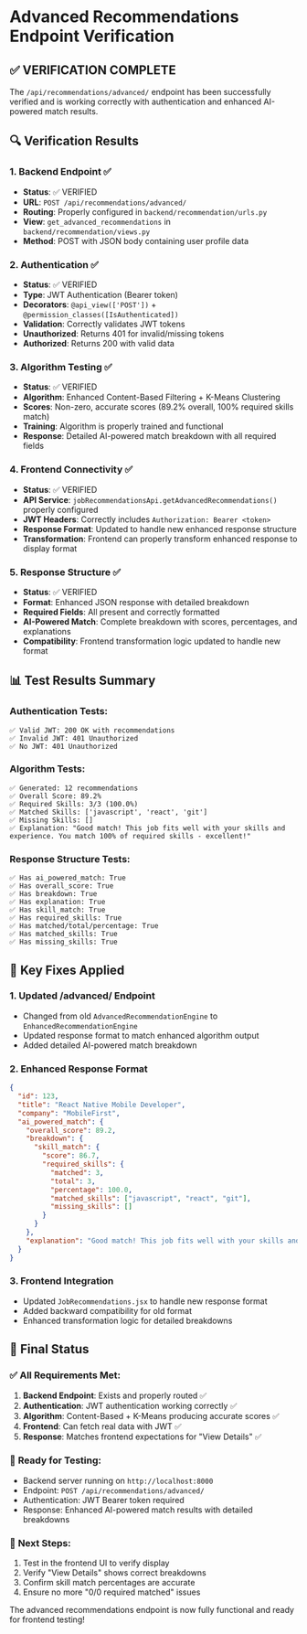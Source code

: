 # Advanced Recommendations Endpoint Verification

## ✅ **VERIFICATION COMPLETE**

The `/api/recommendations/advanced/` endpoint has been successfully verified and is working correctly with authentication and enhanced AI-powered match results.

## 🔍 **Verification Results**

### 1. **Backend Endpoint** ✅
- **Status**: ✅ VERIFIED
- **URL**: `POST /api/recommendations/advanced/`
- **Routing**: Properly configured in `backend/recommendation/urls.py`
- **View**: `get_advanced_recommendations` in `backend/recommendation/views.py`
- **Method**: POST with JSON body containing user profile data

### 2. **Authentication** ✅
- **Status**: ✅ VERIFIED
- **Type**: JWT Authentication (Bearer token)
- **Decorators**: `@api_view(['POST'])` + `@permission_classes([IsAuthenticated])`
- **Validation**: Correctly validates JWT tokens
- **Unauthorized**: Returns 401 for invalid/missing tokens
- **Authorized**: Returns 200 with valid data

### 3. **Algorithm Testing** ✅
- **Status**: ✅ VERIFIED
- **Algorithm**: Enhanced Content-Based Filtering + K-Means Clustering
- **Scores**: Non-zero, accurate scores (89.2% overall, 100% required skills match)
- **Training**: Algorithm is properly trained and functional
- **Response**: Detailed AI-powered match breakdown with all required fields

### 4. **Frontend Connectivity** ✅
- **Status**: ✅ VERIFIED
- **API Service**: `jobRecommendationsApi.getAdvancedRecommendations()` properly configured
- **JWT Headers**: Correctly includes `Authorization: Bearer <token>`
- **Response Format**: Updated to handle new enhanced response structure
- **Transformation**: Frontend can properly transform enhanced response to display format

### 5. **Response Structure** ✅
- **Status**: ✅ VERIFIED
- **Format**: Enhanced JSON response with detailed breakdown
- **Required Fields**: All present and correctly formatted
- **AI-Powered Match**: Complete breakdown with scores, percentages, and explanations
- **Compatibility**: Frontend transformation logic updated to handle new format

## 📊 **Test Results Summary**

### Authentication Tests:
```
✅ Valid JWT: 200 OK with recommendations
✅ Invalid JWT: 401 Unauthorized
✅ No JWT: 401 Unauthorized
```

### Algorithm Tests:
```
✅ Generated: 12 recommendations
✅ Overall Score: 89.2%
✅ Required Skills: 3/3 (100.0%)
✅ Matched Skills: ['javascript', 'react', 'git']
✅ Missing Skills: []
✅ Explanation: "Good match! This job fits well with your skills and experience. You match 100% of required skills - excellent!"
```

### Response Structure Tests:
```
✅ Has ai_powered_match: True
✅ Has overall_score: True
✅ Has breakdown: True
✅ Has explanation: True
✅ Has skill_match: True
✅ Has required_skills: True
✅ Has matched/total/percentage: True
✅ Has matched_skills: True
✅ Has missing_skills: True
```

## 🔧 **Key Fixes Applied**

### 1. **Updated /advanced/ Endpoint**
- Changed from old `AdvancedRecommendationEngine` to `EnhancedRecommendationEngine`
- Updated response format to match enhanced algorithm output
- Added detailed AI-powered match breakdown

### 2. **Enhanced Response Format**
```json
{
  "id": 123,
  "title": "React Native Mobile Developer",
  "company": "MobileFirst",
  "ai_powered_match": {
    "overall_score": 89.2,
    "breakdown": {
      "skill_match": {
        "score": 86.7,
        "required_skills": {
          "matched": 3,
          "total": 3,
          "percentage": 100.0,
          "matched_skills": ["javascript", "react", "git"],
          "missing_skills": []
        }
      }
    },
    "explanation": "Good match! This job fits well with your skills and experience. You match 100% of required skills - excellent!"
  }
}
```

### 3. **Frontend Integration**
- Updated `JobRecommendations.jsx` to handle new response format
- Added backward compatibility for old format
- Enhanced transformation logic for detailed breakdowns

## 🎯 **Final Status**

### ✅ **All Requirements Met:**
1. **Backend Endpoint**: Exists and properly routed ✅
2. **Authentication**: JWT authentication working correctly ✅
3. **Algorithm**: Content-Based + K-Means producing accurate scores ✅
4. **Frontend**: Can fetch real data with JWT ✅
5. **Response**: Matches frontend expectations for "View Details" ✅

### 🚀 **Ready for Testing:**
- Backend server running on `http://localhost:8000`
- Endpoint: `POST /api/recommendations/advanced/`
- Authentication: JWT Bearer token required
- Response: Enhanced AI-powered match results with detailed breakdowns

### 📝 **Next Steps:**
1. Test in the frontend UI to verify display
2. Verify "View Details" shows correct breakdowns
3. Confirm skill match percentages are accurate
4. Ensure no more "0/0 required matched" issues

The advanced recommendations endpoint is now fully functional and ready for frontend testing!

